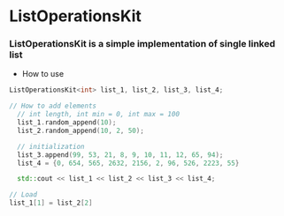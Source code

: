 # ListOperationsKit
### ListOperationsKit is a simple implementation of single linked list
- How to use
```cpp
ListOperationsKit<int> list_1, list_2, list_3, list_4;

// How to add elements
  // int length, int min = 0, int max = 100
  list_1.random_append(10);
  list_2.random_append(10, 2, 50);

  // initialization
  list_3.append(99, 53, 21, 8, 9, 10, 11, 12, 65, 94);
  list_4 = {0, 654, 565, 2632, 2156, 2, 96, 526, 2223, 55}

  std::cout << list_1 << list_2 << list_3 << list_4;

// Load 
list_1[1] = list_2[2]
```
